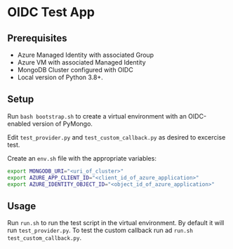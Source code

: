 # OIDC Test App

## Prerequisites

- Azure Managed Identity with associated Group
- Azure VM with associated Managed Identity
- MongoDB Cluster configured with OIDC
- Local version of Python 3.8+.

## Setup

Run `bash bootstrap.sh` to create a virtual environment with
an OIDC-enabled version of PyMongo.

Edit `test_provider.py` and `test_custom_callback.py` as desired to excercise test.

Create an `env.sh` file with the appropriate variables:

```bash
export MONGODB_URI="<uri_of_cluster>"
export AZURE_APP_CLIENT_ID="<client_id_of_azure_application>"
export AZURE_IDENTITY_OBJECT_ID="<object_id_of_azure_application>"
```

## Usage

Run `run.sh` to run the test script in the virtual environment.
By default it will run `test_provider.py`.  To test the custom callback
run ad `run.sh test_custom_callback.py`.